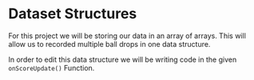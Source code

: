 # Dataset Structures

For this project we will be storing our data in an array of arrays. This will allow us to recorded multiple ball drops in one data structure.

In order to edit this data structure we will be writing code in the given `onScoreUpdate()` Function.
